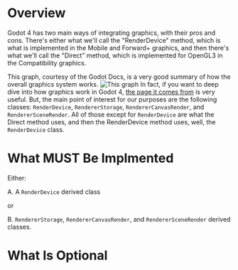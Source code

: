 # Overview

Godot 4 has two main ways of integrating graphics, with their pros and cons. There's either what we'll call the "RenderDevice" method, which is what is implemented in the Mobile and Forward+ graphics, and then there's what we'll call the "Direct" method, which is implemented for OpenGL3 in the Compatibility graphics.

This graph, courtesy of the Godot Docs, is a very good summary of how the overall graphics system works. ![This graph](https://raw.githubusercontent.com/godotengine/godot-docs/4.0/contributing/development/core_and_modules/img/rendering_architecture_diagram.webp "This graph") 
In fact, if you want to deep dive into how graphics work in Godot 4,  [the page it comes from](https://docs.godotengine.org/en/4.2/contributing/development/core_and_modules/internal_rendering_architecture.html#core-rendering-classes-architecture) is very useful. But, the main point of interest for our purposes are the following classes: `RenderDevice`, `RendererStorage`, `RendererCanvasRender`, and `RendererSceneRender`. All of those except for `RenderDevice` are what the Direct method uses, and then the RenderDevice method uses, well, the `RenderDevice` class. 

# What MUST Be Implmented
Either:

A. A `RenderDevice` derived class

or 

B. `RendererStorage`, `RendererCanvasRender`, and `RendererSceneRender` derived classes. 

# What Is Optional
